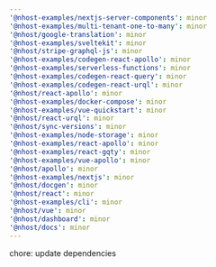 ```yaml
---
'@nhost-examples/nextjs-server-components': minor
'@nhost-examples/multi-tenant-one-to-many': minor
'@nhost/google-translation': minor
'@nhost-examples/sveltekit': minor
'@nhost/stripe-graphql-js': minor
'@nhost-examples/codegen-react-apollo': minor
'@nhost-examples/serverless-functions': minor
'@nhost-examples/codegen-react-query': minor
'@nhost-examples/codegen-react-urql': minor
'@nhost/react-apollo': minor
'@nhost-examples/docker-compose': minor
'@nhost-examples/vue-quickstart': minor
'@nhost/react-urql': minor
'@nhost/sync-versions': minor
'@nhost-examples/node-storage': minor
'@nhost-examples/react-apollo': minor
'@nhost-examples/react-gqty': minor
'@nhost-examples/vue-apollo': minor
'@nhost/apollo': minor
'@nhost-examples/nextjs': minor
'@nhost/docgen': minor
'@nhost/react': minor
'@nhost-examples/cli': minor
'@nhost/vue': minor
'@nhost/dashboard': minor
'@nhost/docs': minor
---
```


chore: update dependencies
